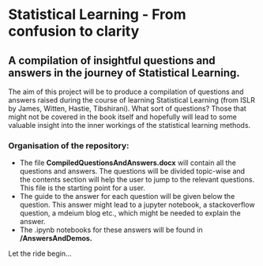 # Statistical Learning - From confusion to clarity
## A compilation of insightful questions and answers in the journey of Statistical Learning.

The aim of this project will be to produce a compilation of questions and answers raised during the course of learning Statistical Learning (from ISLR by James, Witten, Hastie, Tibshirani). What sort of questions? Those that might not be covered in the book itself and hopefully will lead to some valuable insight into the inner workings of the statistical learning methods.

### Organisation of the repository:
<ul>
  <li>The file <b>CompiledQuestionsAndAnswers.docx</b> will contain all the questions and answers. The questions will be divided topic-wise and the contents section will help the user to jump to the relevant questions. This file is the starting point for a user.</li>
  <li>The guide to the answer for each question will be given below the question. This answer might lead to a jupyter notebook, a stackoverflow question, a mdeium blog etc., which might be needed to explain the answer.</li>
  <li>The .ipynb notebooks for these answers will be found in <b>/AnswersAndDemos.</b></li>
  </ul>

Let the ride begin...
